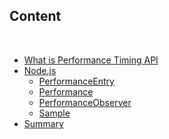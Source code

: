 <!-- contents -->

## Content

<br />

- [What is Performance Timing API](#4)
- [Node.js](#7)
  - [PerformanceEntry](#11)
  - [Performance](#16)
  - [PerformanceObserver](#21)
  - [Sample](#23)
- [Summary](#25)